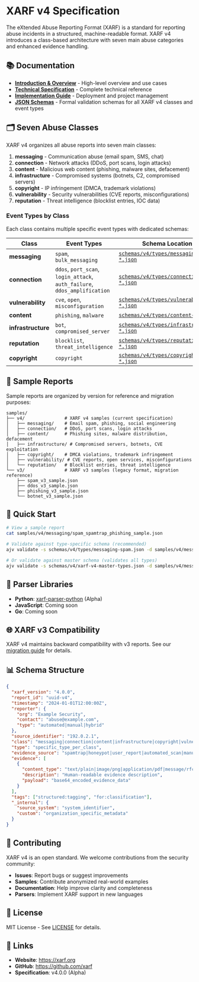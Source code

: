 # XARF v4 Specification

The eXtended Abuse Reporting Format (XARF) is a standard for reporting abuse incidents in a structured, machine-readable format. XARF v4 introduces a class-based architecture with seven main abuse categories and enhanced evidence handling.

## 📚 Documentation

- **[Introduction & Overview](docs/introduction.md)** - High-level overview and use cases
- **[Technical Specification](docs/specification.md)** - Complete technical reference
- **[Implementation Guide](docs/implementation-guide.md)** - Deployment and project management
- **[JSON Schemas](schemas/)** - Formal validation schemas for all XARF v4 classes and event types

## 🗂️ Seven Abuse Classes

XARF v4 organizes all abuse reports into seven main classes:

1. **messaging** - Communication abuse (email spam, SMS, chat)
2. **connection** - Network attacks (DDoS, port scans, login attacks)
3. **content** - Malicious web content (phishing, malware sites, defacement)
4. **infrastructure** - Compromised systems (botnets, C2, compromised servers)
5. **copyright** - IP infringement (DMCA, trademark violations)
6. **vulnerability** - Security vulnerabilities (CVE reports, misconfigurations)
7. **reputation** - Threat intelligence (blocklist entries, IOC data)

### Event Types by Class

Each class contains multiple specific event types with dedicated schemas:

| Class | Event Types | Schema Location |
|-------|-------------|-----------------|
| **messaging** | `spam`, `bulk_messaging` | [`schemas/v4/types/messaging-*.json`](schemas/v4/types/) |
| **connection** | `ddos`, `port_scan`, `login_attack`, `auth_failure`, `ddos_amplification` | [`schemas/v4/types/connection-*.json`](schemas/v4/types/) |
| **vulnerability** | `cve`, `open`, `misconfiguration` | [`schemas/v4/types/vulnerability-*.json`](schemas/v4/types/) |
| **content** | `phishing`, `malware` | [`schemas/v4/types/content-*.json`](schemas/v4/types/) |
| **infrastructure** | `bot`, `compromised_server` | [`schemas/v4/types/infrastructure-*.json`](schemas/v4/types/) |
| **reputation** | `blocklist`, `threat_intelligence` | [`schemas/v4/types/reputation-*.json`](schemas/v4/types/) |
| **copyright** | `copyright` | [`schemas/v4/types/copyright-*.json`](schemas/v4/types/) |

## 📄 Sample Reports

Sample reports are organized by version for reference and migration purposes:

```
samples/
├── v4/               # XARF v4 samples (current specification)
│   ├── messaging/    # Email spam, phishing, social engineering
│   ├── connection/   # DDoS, port scans, login attacks
│   ├── content/      # Phishing sites, malware distribution, defacement
│   ├── infrastructure/ # Compromised servers, botnets, CVE exploitation
│   ├── copyright/    # DMCA violations, trademark infringement
│   ├── vulnerability/ # CVE reports, open services, misconfigurations
│   └── reputation/   # Blocklist entries, threat intelligence
└── v3/               # XARF v3 samples (legacy format, migration reference)
    ├── spam_v3_sample.json
    ├── ddos_v3_sample.json
    ├── phishing_v3_sample.json
    └── botnet_v3_sample.json
```

## 🚀 Quick Start

```bash
# View a sample report
cat samples/v4/messaging/spam_spamtrap_phishing_sample.json

# Validate against type-specific schema (recommended)
ajv validate -s schemas/v4/types/messaging-spam.json -d samples/v4/messaging/spam_sample.json

# Or validate against master schema (validates all types)
ajv validate -s schemas/v4/xarf-v4-master-types.json -d samples/v4/messaging/spam_sample.json
```

## 🔧 Parser Libraries

- **Python**: [xarf-parser-python](https://github.com/xarf/xarf-parser-python) (Alpha)
- **JavaScript**: Coming soon
- **Go**: Coming soon

## 🌐 XARF v3 Compatibility

XARF v4 maintains backward compatibility with v3 reports. See our [migration guide](docs/specification.md#xarf-v3-migration) for details.

## 📊 Schema Structure

```json
{
  "xarf_version": "4.0.0",
  "report_id": "uuid-v4",
  "timestamp": "2024-01-01T12:00:00Z",
  "reporter": {
    "org": "Example Security",
    "contact": "abuse@example.com",
    "type": "automated|manual|hybrid"
  },
  "source_identifier": "192.0.2.1",
  "class": "messaging|connection|content|infrastructure|copyright|vulnerability|reputation",
  "type": "specific_type_per_class",
  "evidence_source": "spamtrap|honeypot|user_report|automated_scan|manual_analysis",
  "evidence": [
    {
      "content_type": "text/plain|image/png|application/pdf|message/rfc822",
      "description": "Human-readable evidence description",
      "payload": "base64_encoded_evidence_data"
    }
  ],
  "tags": ["structured:tagging", "for:classification"],
  "_internal": {
    "source_system": "system_identifier",
    "custom": "organization_specific_metadata"
  }
}
```

## 🤝 Contributing

XARF v4 is an open standard. We welcome contributions from the security community:

- **Issues**: Report bugs or suggest improvements
- **Samples**: Contribute anonymized real-world examples
- **Documentation**: Help improve clarity and completeness
- **Parsers**: Implement XARF support in new languages

## 📄 License

MIT License - See [LICENSE](LICENSE) for details.

## 🔗 Links

- **Website**: https://xarf.org
- **GitHub**: https://github.com/xarf
- **Specification**: v4.0.0 (Alpha)